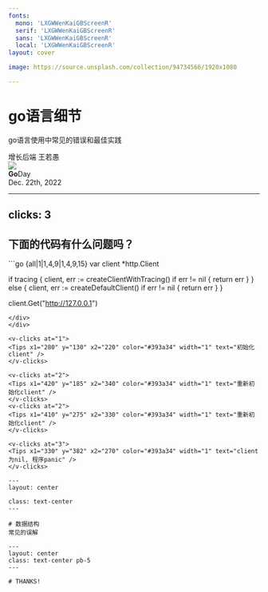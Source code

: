 ```yaml
---
fonts:
  mono: 'LXGWWenKaiGBScreenR'
  serif: 'LXGWWenKaiGBScreenR'
  sans: 'LXGWWenKaiGBScreenR'
  local: 'LXGWWenKaiGBScreenR'
layout: cover

image: https://source.unsplash.com/collection/94734566/1920x1080

---
```


# go语言细节

go语言使用中常见的错误和最佳实践

<div class="uppercase text-sm tracking-widest">
增长后端 王若愚
</div>

<div class="abs-bl mx-14 my-12 flex">
  <img src="https://golang.google.cn/images/gophers/pilot-bust.svg" class="h-8">
  <div class="ml-3 flex flex-col text-left">
    <div><b>Go</b>Day</div>
    <div class="text-sm opacity-50">Dec. 22th, 2022</div>
  </div>
</div>

 
---
clicks: 3
---

## 下面的代码有什么问题吗？
<div class="grid grid-cols-3 gap-x-4">
<div class="mt-8 col-span-2">
```go {all|1|1,4,9|1,4,9,15}
var client *http.Client

if tracing {
    client, err := createClientWithTracing()
    if err != nil {
      return err 
    }
} else {
    client, err := createDefaultClient()
    if err != nil {
      return err 
    }
}

client.Get("http://127.0.0.1")


```
</div>
</div>

<v-clicks at="1">
<Tips x1="280" y="130" x2="220" color="#393a34" width="1" text="初始化client" />
</v-clicks>

<v-clicks at="2">
<Tips x1="420" y="185" x2="340" color="#393a34" width="1" text="重新初始化client" />
</v-clicks>
<v-clicks at="2">
<Tips x1="410" y="275" x2="330" color="#393a34" width="1" text="重新初始化client" />
</v-clicks>

<v-clicks at="3">
<Tips x1="330" y="382" x2="270" color="#393a34" width="1" text="client为nil, 程序panic" />
</v-clicks>

---
layout: center

class: text-center
---

# 数据结构
常见的误解

---
layout: center
class: text-center pb-5
---

# THANKS!
